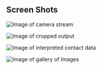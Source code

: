 
## Screen Shots

![Image of camera stream](resources/camera-view.jpg)


![Image of cropped output](resources/cropped-image.jpg)


![Image of interpreted contact data](resources/contact-output.jpg)


![Image of gallery of Images](resources/gallery.jpg)
